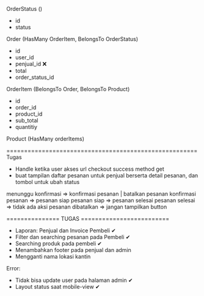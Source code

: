 OrderStatus ()
- id
- status

Order (HasMany OrderItem, BelongsTo OrderStatus)
- id
- user_id
- penjual_id ❌
- total
- order_status_id

OrderItem (BelongsTo Order, BelongsTo Product)
- id
- order_id
- product_id
- sub_total
- quantitiy

Product (HasMany orderItems)

======================================================
Tugas
- Handle ketika user akses url checkout success method get
- buat tampilan daftar pesanan untuk penjual berserta detail pesanan, dan tombol untuk ubah status

menunggu konfirmasi => konfirmasi pesanan | batalkan pesanan
konfirmasi pesanan => pesanan siap
pesanan siap => pesanan selesai
pesanan selesai => tidak ada aksi
pesanan dibatalkan => jangan tampilkan button

=============== TUGAS =========================

- Laporan: Penjual dan Invoice Pembeli ✔
- Filter dan searching pesanan pada Pembeli ✔
- Searching produk pada pembeli ✔
- Menambahkan footer pada penjual dan admin
- Mengganti nama lokasi kantin

<!--
- ERD ✔
- DFD
- Usecase
- Ppt

- Data Seeder
- Title
- Memisahkan tampilan utama pembeli
-->

Error:
- Tidak bisa update user pada halaman admin ✔
- Layout status saat mobile-view ✔